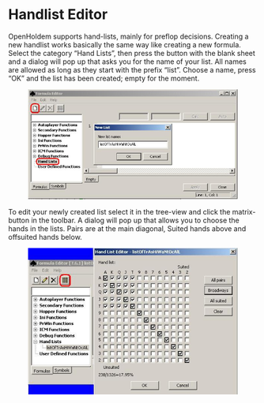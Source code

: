 # Handlist Editor

OpenHoldem supports hand-lists, mainly for preflop decisions. Creating a
new handlist works basically the same way like creating a new formula.
Select the category “Hand Lists”, then press the button with the blank
sheet and a dialog will pop up that asks you for the name of your list.
All names are allowed as long as they start with the prefix “list”.
Choose a name, press “OK” and the list has been created; empty for the
moment.

<figure>
<img src="images/handlist_editor.JPG" />
</figure>

To edit your newly created list select it in the tree-view and click the
matrix-button in the toolbar. A dialog will pop up that allows you to
choose the hands in the lists. Pairs are at the main diagonal, Suited
hands above and offsuited hands below.

<figure>
<img src="images/handlist_editor_matrix.JPG" />
</figure>
